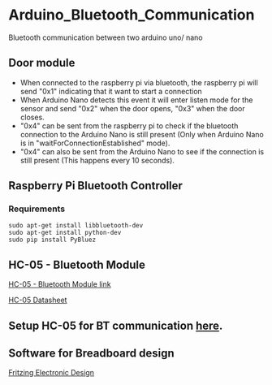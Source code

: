# Arduino_Bluetooth_Communication
Bluetooth communication between two arduino uno/ nano

## Door module

- When connected to the raspberry pi via bluetooth, the raspberry pi will send "0x1" indicating that it want to start a connection
- When Arduino Nano detects this event it will enter listen mode for the sensor and send "0x2" when the door opens, "0x3" when the door closes.
- "0x4" can be sent from the raspberry pi to check if the bluetooth connection to the Arduino Nano is still present (Only when Arduino Nano is in "waitForConnectionEstablished" mode).
- "0x4" can also be sent from the Arduino Nano to see if the connection is still present (This happens every 10 seconds).

## Raspberry Pi Bluetooth Controller

### Requirements

```
sudo apt-get install libbluetooth-dev
sudo apt-get install python-dev
sudo pip install PyBluez
```


## HC-05 - Bluetooth Module
[HC-05 - Bluetooth Module link](https://components101.com/wireless/hc-05-bluetooth-module)

[HC-05 Datasheet](docs/HC-05_datasheet.pdf)

## Setup HC-05 for BT communication [here](HC-05_Setup/README.md).


## Software for Breadboard design

[Fritzing Electronic Design](https://github.com/fritzing/fritzing-app)
